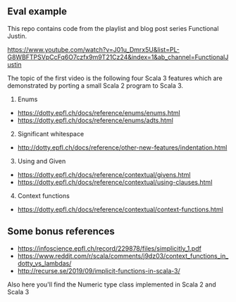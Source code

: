 ## Eval example

This repo contains code from the playlist and blog post series Functional Justin.

https://www.youtube.com/watch?v=J01u_Dmrx5U&list=PL-G8WBFTPSVpCcFq6O7czfx9m9T21Cz24&index=1&ab_channel=FunctionalJustin

The topic of the first video is the following four Scala 3 features which are demonstrated by porting a small Scala 2 program to Scala 3.

1. Enums

- https://dotty.epfl.ch/docs/reference/enums/enums.html
- https://dotty.epfl.ch/docs/reference/enums/adts.html

2. Significant whitespace

- http://dotty.epfl.ch/docs/reference/other-new-features/indentation.html

3. Using and Given

- https://dotty.epfl.ch/docs/reference/contextual/givens.html
- https://dotty.epfl.ch/docs/reference/contextual/using-clauses.html

4. Context functions

- https://dotty.epfl.ch/docs/reference/contextual/context-functions.html

## Some bonus references

- https://infoscience.epfl.ch/record/229878/files/simplicitly_1.pdf
- https://www.reddit.com/r/scala/comments/j9dz03/context_functions_in_dotty_vs_lambdas/
- http://recurse.se/2019/09/implicit-functions-in-scala-3/

Also here you'll find the Numeric type class implemented in Scala 2 and Scala 3
